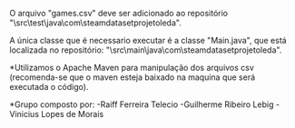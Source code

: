 O arquivo "games.csv" deve ser adicionado ao repositório "\src\test\java\com\steamdatasetprojetoleda".

A única classe que é necessario executar é a classe "Main.java", que está localizada no repositório:
"\src\main\java\com\steamdatasetprojetoleda".

*Utilizamos o Apache Maven para manipulação dos arquivos csv (recomenda-se que o maven esteja baixado na maquina que será executada o código).

*Grupo composto por: 
-Raiff Ferreira Telecio
-Guilherme Ribeiro Lebig 
-Vinicius Lopes de Morais

